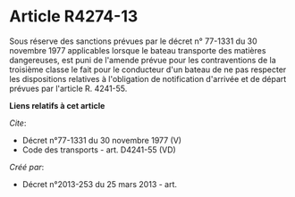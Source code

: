 # Article R4274-13

Sous réserve des sanctions prévues par le décret n° 77-1331 du 30 novembre 1977 applicables lorsque le bateau transporte des
matières dangereuses, est puni de l'amende prévue pour les contraventions de la troisième classe le fait pour le conducteur
d'un bateau de ne pas respecter les dispositions relatives à l'obligation de notification d'arrivée et de départ prévues par
l'article R. 4241-55.

**Liens relatifs à cet article**

_Cite_:

  - Décret n°77-1331 du 30 novembre 1977 (V)
  - Code des transports - art. D4241-55 (VD)

_Créé par_:

  - Décret n°2013-253 du 25 mars 2013 - art.
